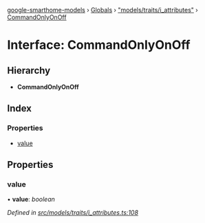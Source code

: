 [google-smarthome-models](../README.md) › [Globals](../globals.md) › ["models/traits/i_attributes"](../modules/_models_traits_i_attributes_.md) › [CommandOnlyOnOff](_models_traits_i_attributes_.commandonlyonoff.md)

# Interface: CommandOnlyOnOff

## Hierarchy

* **CommandOnlyOnOff**

## Index

### Properties

* [value](_models_traits_i_attributes_.commandonlyonoff.md#value)

## Properties

###  value

• **value**: *boolean*

*Defined in [src/models/traits/i_attributes.ts:108](https://github.com/galactic1969/google-smarthome-models/blob/633871f/src/models/traits/i_attributes.ts#L108)*
